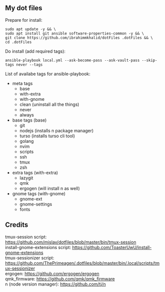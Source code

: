 
## My dot files

Prepare for install:
```
sudo apt update -y && \
sudo apt install git ansible software-properties-common -y && \
git clone https://github.com/ibrahimmkhalid/dotFiles .dotFiles && \
cd .dotFiles
```

Do install (add required tags):
```
ansible-playbook local.yml --ask-become-pass --ask-vault-pass --skip-tags never --tags 
```

List of availabe tags for ansible-playbook:
- meta tags
    - base
    - with-extra
    - with-gnome
    - clean (uninstall all the things)
    - never
    - always
- base tags (base)
    - git
    - nodejs (installs n package manager)
    - turso (installs turso cli tool)
    - golang
    - nvim
    - scripts
    - ssh
    - tmux
    - zsh
- extra tags (with-extra)
    - lazygit
    - qmk
    - ergogen (will install n as well)
- gnome tags (with-gnome)
    - gnome-ext
    - gnome-settings
    - fonts

## Credits 
tmux-session script: https://github.com/mislav/dotfiles/blob/master/bin/tmux-session  
install-gnome-extensions script: https://github.com/ToasterUwU/install-gnome-extensions  
tmux-sessionizer script: https://github.com/ThePrimeagen/.dotfiles/blob/master/bin/.local/scripts/tmux-sessionizer  
ergogen: https://github.com/ergogen/ergogen  
qmk_firmware: https://github.com/qmk/qmk_firmware  
n (node version manager): https://github.com/tj/n
